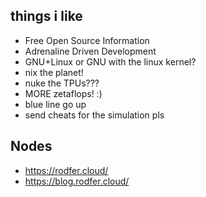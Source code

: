 ## things i like
- Free Open Source Information
- Adrenaline Driven Development
- GNU+Linux or GNU with the linux kernel?
- nix the planet!
- nuke the TPUs???
- MORE zetaflops! :)
- blue line go up
- send cheats for the simulation pls
  
## Nodes
- https://rodfer.cloud/
- https://blog.rodfer.cloud/
